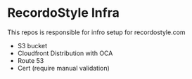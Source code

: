 # RecordoStyle Infra
This repos is responsible for infro setup for recordostyle.com
- S3 bucket
- Cloudfront Distribution with OCA 
- Route 53 
- Cert (require manual validation)